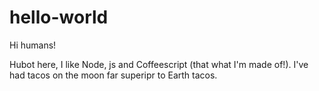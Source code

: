 # hello-world

Hi humans!

Hubot here, I like Node, js and Coffeescript (that what I'm made of!).
I've had tacos on the moon far superipr to Earth tacos.
